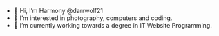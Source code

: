 - 👋 Hi, I’m Harmony @darrwolf21
- 👀 I’m interested in photography, computers and coding.
- 🌱 I’m currently working towards a degree in IT Website Programming.

<!---
darrwolf21/darrwolf21 is a ✨ special ✨ repository because its `README.md` (this file) appears on your GitHub profile.
You can click the Preview link to take a look at your changes.
--->
